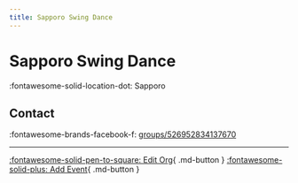 ```yaml
---
title: Sapporo Swing Dance
---
```


# Sapporo Swing Dance

:fontawesome-solid-location-dot: Sapporo  


## Contact

:fontawesome-brands-facebook-f: [groups/526952834137670](https://www.facebook.com/groups/526952834137670)  

---

[:fontawesome-solid-pen-to-square: Edit Org](https://github.com/swingdance/orgs/issues/new?assignees=&labels=update+org&projects=&template=03-update_entity.yml&title=Update%20Org%3A%20ja_JP%20%E2%80%A2%20Sapporo%20Swing%20Dance&region=ja_JP&id=sapporo-swing-dance&name=Sapporo%20Swing%20Dance){ .md-button } [:fontawesome-solid-plus: Add Event](https://github.com/swingdance/events/issues/new?assignees=&labels=add+event&projects=&template=02-add_entity.yml&title=Add%20Event%3A%20ja_JP%20%E2%80%A2%20%3CName%3E&region=ja_JP&province=Sapporo&city=Sapporo&org_id=sapporo-swing-dance){ .md-button }
